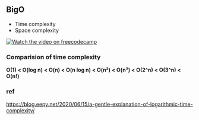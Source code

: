 ## BigO
- Time complexity
- Space complexity


[![Watch the video on freecodecamp](https://i.imgur.com/vKb2F1B.png)](https://www.youtube.com/watch?v=Mo4vesaut8g&feature=youtu.be)

### Comparision of time complexity
**O(1) < O(log n) < O(n) < O(n log n) < O(n²) < O(n³) < O(2^n) < O(3^n) < O(n!)**



### ref
https://blog.eepy.net/2020/06/15/a-gentle-explanation-of-logarithmic-time-complexity/
